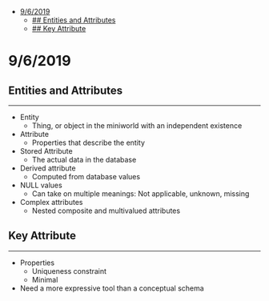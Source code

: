 
- [9/6/2019](#962019)
  - [## Entities and Attributes](#entities-and-attributes)
  - [## Key Attribute](#key-attribute)
# 9/6/2019
## Entities and Attributes
---
- Entity
  - Thing, or object in the miniworld with an independent existence
- Attribute
  - Properties that describe the entity
- Stored Attribute
  - The actual data in the database
- Derived attribute
  - Computed from database values
- NULL values
  - Can take on multiple meanings: Not applicable, unknown, missing
- Complex attributes
  - Nested composite and multivalued attributes

## Key Attribute
---
- Properties
  - Uniqueness constraint
  - Minimal
- Need a more expressive tool than a conceptual schema